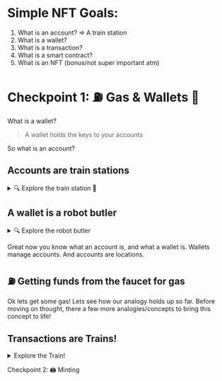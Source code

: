# Simple NFT Goals:
1. What is an account? => A train station
2. What is a wallet?
3. What is a transaction?
4. What is a smart contract?
5. What is an NFT (bonus/not super important atm)


# Checkpoint 1: ⛽️ Gas & Wallets 👛

What is a wallet?

> A wallet holds the keys to your accounts

So what is an account?

## **Accounts** are train stations 

<details><summary>🔍 Explore the train station 🚉</summary>

An account is a very cozy little train station that lives on a gigantic block in outer space. As you stand in front of the train station, you see a tranquil little pond with lilly pads, and you can smell the mud and feel the freshness radiating from the little pond. You can taste familiarity when you stand on the little cobblestone path leading up to the train stations front door.

Accounts have the following things attributed to them: 
1. A **private key**
2. A **public key** 
3. An **address** 
4. A **balance**
5. A **nonce**

To lock these away in your memory so that you never forget these things, read the following to see where these things are stored.

### The address 🏡

![train-station](train-station.jpg)

> As you face the train station, you see a very worn out wooden board hanging right above the front door. A huge wooden board held by 2 wooden pillars towers above the train station with an **address** written on it so big and bold it can be seen from miles away. The board has bright yellow lights all around it so it can be seen even at night.

An account has an address, so that people can send things to the account.

### The public key
> You walk up to the train station and notice a big hook with a huge rusty key on it. This key is the **public key** and anyone can see it, it's out in the open. 

Accounts have a public key, which is where the account **address** is derived from.

### The private key 🚪
> Although the train station is old and cozy, the door is made of polished metal with an enourmous chain wrapping it. On the chain is a gigantic lock swinging back and forth in the wind. Only someone with a **private key** can open this lock and do things inside the train station. Equipped with your **private key**, you unlock the door and enter into the train station.

An account cannot be accessed without a private key.

### The private key 🗝️ part 2
> You walk into the train station and to the left is a very small desk. On that desk you see envelopes and melted wax. You take a closer look at the private key and notice the end of the handle is a big wax stamp. The **private key** is both a key to open the door to the train station, but also to stamp paper letters with a signature. 

An account can send **signed** transactions with its **private key**. We will talk about transactions and signatures later.

### Balance ⚖️
> On the left side of the room you see a big balance with coins over flowing from it. The coins are so bright that whole corner of the train station is glowing with a yellow hue. A small flying robot is weighing and counting the coins, and has a digital screen on its back displaying the total amount of coins there. Its back is displaying the **balance** of this train station. 

An account has a balance of tokens.

### Nonce 3️⃣
> On the back wall, there is a small door leading to the train platform. There's a rugged paper on it with a big red number. The number is **nonce** and represents the amounts of trains that have left this train station. 

An account has a nonce, which is a number to track how many transactions this account has sent. Its purpose is the prevent reentrancy attacks and its a security measure. 

### RECAP
An account is controlled by a private key, and public key. An account has an address, a balance, and a nonce. We will add more detial to this little train station as we progress, but for now remember this building. A cozy building with a huge sign above it. A strong metal door and a lock. Inside is a big stamp with a golden key on one end, and another key on the desk. In the back is a poster with a nonce on it. 

</details>

## A wallet is a robot butler

<details><summary>🔍 Explore the robot butler</summary>

Most people who live in blockchain land have robot butlers. These robots are humanoid, are made of shiny chrome, and have a safe instead of an abdomen. Armed to the teeth, no one can steal these private keys from the robot butler.

### Ears
> The butler has round metal ears. When the butler's owner whispers softly a special **seed phrase** in the butler's ears, the butler can access any of the owner's train stations.

Wallets have seed phrases, which as hashed to form a private key. This private key however is the **master private key** that controls all private keys within the wallet. 

### Chest safe
> A butler has a safe in place of its abdomen. It has a a big wheel with lots of handles on it. The owner, if they wish, can whisper the **seed phrase** in the butler's ear and turn the wheel to open the safe. Inside are all of the owner's private keys clinging together as they dangling from hooks on the safe's ceiling. 

Wallets contain and control several pairs of keys. 

### Butler behavior
> Butlers always serve their owners with upmost confidentiality and class. The butler can use the owner's private keys to access any of the owner's train stations. Once the butler is inside the train station it can do anything such as send a train off to a destination, report the balance of that train station back to the owner, and sign important paperwork.

Wallets (behind the scenes) can log into decentralized applications, sign transactions, and much more!

</details>

Great now you know what an account is, and what a wallet is. Wallets manage accounts. And accounts are locations.

## ⛽️ Getting funds from the faucet for gas

Ok lets get some gas! Lets see how our analogy holds up so far. Before moving on thought, there a few more analogies/concepts to bring this concept to life!

## Transactions are Trains!

<details><summary>Explore the Train!</summary>

Imagine a big red steam engine on little tracks resting behind our train station. The train smells of charcoal and the air around it trembles under the power of its engine. This train's engine is no ordinary engine and give the train the capacity to fly into outer space! WTF! Three wagons are connected to the train. A wagon full of shiny gold, a wagon full of glowing turquiose metal boxes, and a wagon full of fuel. 

### The Locomotive
> You walk up to the locomotive and take a step to get inside. 

</details>

Checkpoint 2: 🖨 Minting








